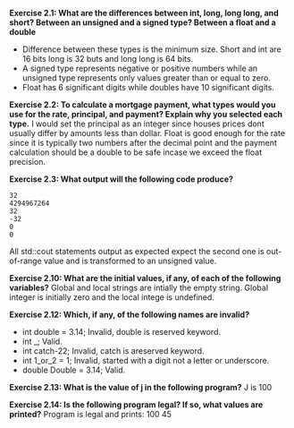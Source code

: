 **Exercise 2.1: What are the differences between int, long, long long,
and short? Between an unsigned and a signed type? Between a float and
a double**
- Difference between these types is the minimum size. Short and int are 16 bits long is 32 buts and long long is 64 bits.	
- A signed type represents negative or positive numbers  while an unsigned type represents only values greater than or equal to zero.
- Float has 6  significant digits while doubles have 10 significant digits. 

**Exercise 2.2: To calculate a mortgage payment, what types would you use for the rate, principal, and payment? Explain why you selected each type.**
	I would set the principal as an integer since houses prices dont usually differ by amounts less than dollar. Float is good enough for the rate since it is 	   typically two numbers after the decimal point and the payment calculation should be a double to be safe incase we exceed the float precision.

**Exercise 2.3: What output will the following code produce?**
```
32
4294967264
32
-32
0
0
```
All std::cout statements output as expected expect the second one is out-of-range value and is transformed to an unsigned value. 

**Exercise 2.10: What are the initial values, if any, of each of the following variables?**
Global and local strings are intially the empty string. Global integer is initially zero and the local intege is undefined.

**Exercise 2.12: Which, if any, of the following names are invalid?**
-  int double = 3.14;
	Invalid, double is reserved keyword.
- int _;
	Valid.
- int catch-22;
	Invalid, catch is areserved keyword.
- int 1_or_2 = 1;
	Invalid, started with a digit not a letter or underscore.
- double Double = 3.14;
	Valid.

**Exercise 2.13: What is the value of j in the following program?**
	J is 100

**Exercise 2.14: Is the following program legal? If so, what values are printed?**
	Program is legal and prints: 100 45

